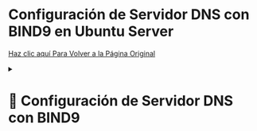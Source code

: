 # Configuración de Servidor DNS con BIND9 en Ubuntu Server

<a href="https://github.com/ImDeathWis/Proyecto-pagina-emulacion./blob/main/README.md" target="_blank">Haz clic aquí Para Volver a la Página Original</a>

<details><summary><h1><strong>📄 Configuración de Servidor DNS con BIND9</strong></h1></summary>

<h2>⚠️ Nota Importante:</h2>
<ul>
  <li>El servidor <strong>DHCP del Sophos</strong> no está asignando direcciones IP estáticas, por lo que se recomienda configurarlas manualmente en cada dispositivo o usar una reserva de IP en el DHCP para los dispositivos que requieran una IP fija.</li>
  <li>El <strong>nombre de dominio</strong> configurado para la red local es <code>retrogold.local</code>.</li>
</ul>

<h2>🔍 Introducción</h2>
<p>Este documento describe la configuración y solución de problemas del servidor DNS en la máquina con IP <code>192.168.6.10</code>, utilizando BIND9 en un entorno de red con el dominio <code>retrogold.local</code>. BIND9 se utiliza para resolver tanto nombres de dominio directos como inversos en la red local.</p>

<h2>💻 Instalación de BIND9</h2>
<p>Para instalar BIND9 en la máquina, ejecute el siguiente comando en la terminal:</p>
<pre><code>sudo apt update && sudo apt install bind9 -y</code></pre>

<h2>⚙️ Configuración de Zonas DNS</h2>

<h3>3.1. 📝 Archivo de configuración principal <code>/etc/bind/named.conf.local</code></h3>
<p>Este archivo define las zonas directa e inversa para el servidor DNS. Añadir las siguientes líneas:</p>
<pre><code>sudo nano /etc/bind/named.conf.local</code></pre>
Contenido:
<pre><code>
zone "retrogold.local" {
    type master;
    file "/etc/bind/zonas/db.retrogold.local";
};

zone "6.168.192.in-addr.arpa" {
    type master;
    file "/etc/bind/zonas/db.6.168.192";
};
</code></pre>

<h3>3.2. 🗂️ Creación del directorio para las zonas y asignación de permisos</h3>
<pre><code>sudo mkdir -p /etc/bind/zonas</code></pre>
<pre><code>sudo chown -R bind:bind /etc/bind/zonas</code></pre>
<pre><code>sudo chmod -R 755 /etc/bind/zonas</code></pre>

<h3>3.3. 🗒️ Configuración de la Zona Directa <code>/etc/bind/zonas/db.retrogold.local</code></h3>
<pre><code>sudo nano /etc/bind/zonas/db.retrogold.local</code></pre>
Contenido:
<pre><code>
$TTL 604800
@   IN  SOA ns1.retrogold.local. admin.retrogold.local. (
    2024032201 ; Serial
    604800     ; Refresh
    86400      ; Retry
    2419200    ; Expire
    604800 )   ; Negative Cache TTL
;
@       IN  NS      ns1.retrogold.local.
ns1     IN  A       192.168.6.10
www     IN  A       192.168.6.20
ftp     IN  A       192.168.6.30
nas     IN  A       192.168.6.40
</code></pre>

<h3>3.4. 🔄 Configuración de la Zona Inversa <code>/etc/bind/zonas/db.6.168.192</code></h3>
<pre><code>sudo nano /etc/bind/zonas/db.6.168.192</code></pre>
Contenido:
<pre><code>
$TTL 604800
@   IN  SOA ns1.retrogold.local. admin.retrogold.local. (
    2024032201 ; Serial
    604800     ; Refresh
    86400      ; Retry
    2419200    ; Expire
    604800 )   ; Negative Cache TTL
;
@       IN  NS      ns1.retrogold.local.
10      IN  PTR     ns1.retrogold.local.
20      IN  PTR     www.retrogold.local.
30      IN  PTR     ftp.retrogold.local.
40      IN  PTR     nas.retrogold.local.
</code></pre>

<h3>3.5. 🔒 Asignación de permisos correctos a los archivos de zona</h3>
<pre><code>sudo chown root:bind /etc/bind/zonas/db.*</code></pre>
<pre><code>sudo chmod 644 /etc/bind/zonas/db.*</code></pre>

<h2>4. 🔧 Configuración del archivo <code>/etc/bind/named.conf.options</code></h2>
<p>Este archivo configura las opciones globales de BIND9. Añadir las siguientes configuraciones para definir las ACLs (listas de control de acceso), permitir consultas desde la red local, habilitar la recursión y configurar los reenvíos a otros servidores DNS.</p>
<pre><code>sudo nano /etc/bind/named.conf.options</code></pre>
Contenido del archivo:
<pre><code>
acl "red_local" {
    192.168.6.0/24;
};

options {
    directory "/var/cache/bind";

    // Habilita la recursión de consultas
    recursion yes;
    allow-query { red_local; };

    // Validación de DNSSEC
    dnssec-validation auto;

    // Definir servidores DNS para reenviar las consultas
    forwarders {
        8.8.8.8;
        8.8.4.4;
    };

    // Especificar la IP del servidor para escuchar las consultas DNS
    listen-on { 192.168.6.10; };

    // Descomentar para habilitar IPv6 (si es necesario)
    // listen-on-v6 { any; };
};
</code></pre>

<h2>5. 🔄 Configuración del Archivo <code>/etc/resolv.conf</code></h2>
<p>Para que el sistema use el DNS local, crea un enlace simbólico hacia el archivo de configuración del sistema:</p>
<pre><code>sudo ln -sf /run/systemd/resolve/resolv.conf /etc/resolv.conf</code></pre>
<p>Verifica el contenido del archivo <code>/etc/resolv.conf</code>:</p>
<pre><code>cat /etc/resolv.conf</code></pre>
El archivo debe contener lo siguiente:
<pre><code>
domain RetroDHCPGold
search RetroDHCPGold
nameserver 192.168.6.10
nameserver 8.8.8.8
</code></pre>

<h2>6. 🔄 Reinicio y Verificación del Servicio</h2>
<p>Una vez realizadas todas las configuraciones, reinicia el servicio de BIND9:</p>
<pre><code>sudo systemctl restart bind9</code></pre>
<pre><code>sudo systemctl status bind9</code></pre>

<h2>7. 🧪 Pruebas de Funcionamiento</h2>

<h3>7.1. 🔎 Prueba con <code>nslookup</code></h3>
<p>Para verificar que el servidor DNS responde correctamente a las consultas, utiliza el comando <code>nslookup</code>:</p>
<pre><code>nslookup ns1.retrogold.local 192.168.6.10</code></pre>

<h3>7.2. 📡 Prueba con <code>dig</code></h3>
<p>Utiliza <code>dig</code> para comprobar la resolución DNS:</p>
<pre><code>dig @192.168.6.10 ns1.retrogold.local</code></pre>

<h3>7.3. 🔄 Prueba de Zona Inversa</h3>
<p>Verifica la zona inversa utilizando <code>dig -x</code>:</p>
<pre><code>dig -x 192.168.6.10 @192.168.6.10</code></pre>

<h2>8. 🛠️ Solución de Problemas</h2>
<ul>
  <li>Verifica el estado de BIND9: <pre><code>sudo systemctl status bind9</code></pre></li>
  <li>Revisa los archivos de zona en busca de errores de sintaxis: <pre><code>sudo named-checkzone retrogold.local /etc/bind/zonas/db.retrogold.local</code></pre><pre><code>sudo named-checkzone 6.168.192.in-addr.arpa /etc/bind/zonas/db.6.168.192</code></pre></li>
  <li>Verifica los logs en caso de errores: <pre><code>sudo journalctl -xe | grep named</code></pre></li>
</ul>

<h2>9. ✅ Conclusión</h2>
<p>Con esta configuración, el servidor DNS local resolverá tanto los nombres de dominio internos (como <code>www.retrogold.local</code>, <code>ftp.retrogold.local</code>, etc.) como las consultas inversas para la red local. Además, se ha configurado para reenviar consultas fuera de la red local a servidores DNS públicos de Google, lo que garantiza una resolución eficiente.</p>

<p>¡Tu servidor DNS ahora está listo para usarse! 🎉</p>

</details>

